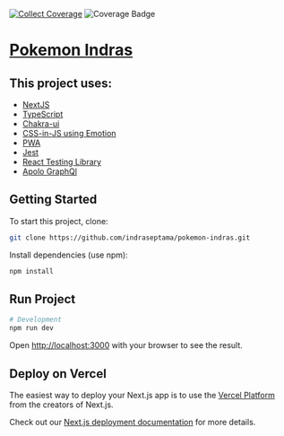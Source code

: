 [![Collect Coverage](https://github.com/indraseptama/pokemon-indras/actions/workflows/collect-coverage.yml/badge.svg)](https://github.com/indraseptama/pokemon-indras/actions/workflows/collect-coverage.yml)
![Coverage Badge](https://img.shields.io/endpoint?url=https://gist.githubusercontent.com/indraseptama/cd575e1494a96b83151bb73aafff5ec2/raw/pokemon-indras__heads_main.json&maxAge=300)

# [Pokemon Indras](https://pokemon-indras.vercel.app/)

## This project uses:

- [NextJS](https://nextjs.org/)
- [TypeScript](https://www.typescriptlang.org/)
- [Chakra-ui](https://chakra-ui.com/)
- [CSS-in-JS using Emotion](https://emotion.sh/docs/introduction)
- [PWA](https://web.dev/progressive-web-apps/)
- [Jest](https://jestjs.io/)
- [React Testing Library](https://testing-library.com/docs/react-testing-library/intro)
- [Apolo GraphQl](https://www.apollographql.com/blog/apollo-client/next-js/next-js-getting-started/)

## Getting Started

To start this project, clone:

```sh
git clone https://github.com/indraseptama/pokemon-indras.git
```

Install dependencies (use npm):

```sh
npm install
```

## Run Project

```sh
# Development
npm run dev
```

Open [http://localhost:3000](http://localhost:3000) with your browser to see the result.

## Deploy on Vercel

The easiest way to deploy your Next.js app is to use the [Vercel Platform](https://vercel.com/new?utm_medium=default-template&filter=next.js&utm_source=create-next-app&utm_campaign=create-next-app-readme) from the creators of Next.js.

Check out our [Next.js deployment documentation](https://nextjs.org/docs/deployment) for more details.
